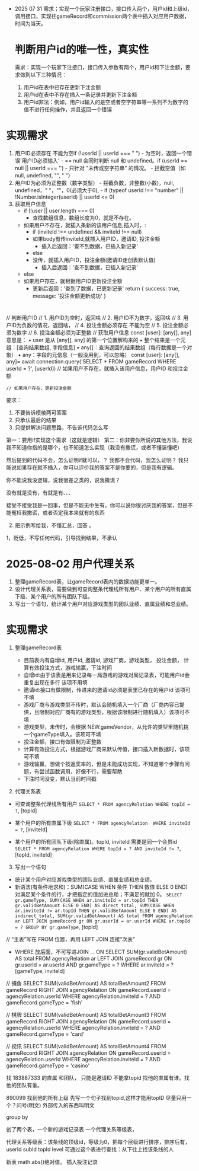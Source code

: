 - 2025 07 31
  需求；实现一个玩家注册接口，接口传入两个，用户id和上级id，调用接口，实现往gameRecord和commission两个表中插入对应用户数据，时间为当天。

  # 判断用户id的唯一性，真实性
  需求：实现一个玩家下注接口，接口传入参数有两个，用户id和下注金额，要求做到以下三种情况：
   1. 用户id在表中已存在更新下注金额
   2. 用户id在表中不存在插入一条记录并更新下注金额
   3. 用户id非法：例如，用户id输入的是空或者空字符串等一系列不为数字的值不进行任何操作，并且返回一个错误

# 实现需求
   1. 用户ID必须存在 不能为空if (!userId || userId === " ")
    - 为空时，返回一个错误'用户ID必须输入'
    - == null 会同时判断 null 和 undefined。if (userId == null || userId === '')
    - 只针对 "未传或空字符串" 的情况。
    - 拦截空值（如 null, undefined, "", " "）
   2. 用户ID为必须为正整数（数字类型）
    - 拦截负数，非整数(小数)，null, undefined，" "，""，0(必须大于0),
     - if (typeof userId !== "number" || !Number.isInteger(userId) || userId <= 0) 
   3. 获取用户信息
      - if (!user || user.length === 0)
        - 查找数组信息，数组长度为0，就是不存在。 
      - 如果用户不存在，就插入条新的该用户信息,插入时，:
          - if (inviteId !== undefined && inviteId !== null)
          - 如果body有传inviteId,就插入用户ID，邀请ID, 投注金额
            - 插入后返回：'查不到数据，已插入新记录'
          - else
          - 没传，就插入用户ID，投注金额(邀请ID走创表默认值)
            - 插入后返回：'查不到数据，已插入新记录'
      - else
      - 如果用户存在，就根据用户ID更新投注金额
        - 更新后返回：'查到了数据，已更新记录'
    return {
        success: true,
        message: '投注金额更新成功'
    }

#
// 判断用户ID
    // 1. 用户ID为空时，返回啥
    // 2. 用户ID不为数字，返回啥 
    // 3. 用户ID为负数的情况，返回啥，
    // 4. 投注金额必须存在 不能为空
    // 5. 投注金额必须为数字
    // 6. 投注金额必须为正整数
    // 获取用户信息 
    const [user]: [any[], any]意思是：
	•	user 是从 [any[], any] 的第一个位置解构来的
	•	整个结果是一个元组：[查询结果数组, 字段信息]
	•	any[]：查询返回的结果数组（每行数据是一个对象）
	•	any：字段的元信息（一般没用到，可以忽略）
    const [user]: [any[], any]= await connection.query('SELECT * FROM gameRecord WHERE userId = ?', [userId])
    // 如果用户不存在，就插入该用户信息，用户ID 和投注金额
    
    // 如果用户存在，更新投注金额

要求：
1. 不要告诉模棱两可答案
2. 只承认最后的结果
3. 只提供解决问题思路，不告诉代码怎么写


第一：要用if实现这个需求（这就是逻辑）
第二：你非要你所说的其他方法，我说我不知道你指的是哪个，也不知道怎么实现（我没有撒谎，或者不懂装懂吧）

然后提到的代码不会，怎么证明if就可以，？ 我都不会代码，我怎么证明？ 我只能说如果存在就不插入，你可以评价我的答案不是你要的，但是我有逻辑。

你不能说我没逻辑，说我很差之类的，说我撒谎？

没有就是没有，有就是有、、、

接受不接受我是一回事，但是不能无中生有，你可以说你很讨厌我的答案，但是不能冤枉我撒谎，或者否定我本来就有的东西

2. 把示例写给我，不懂汇总，回答 。
   
1，贬低，不写任何代码，引导找到结果，不承认






# 2025-08-02 用户代理关系
1. 整理gameRecord表，让gameRecord表内的数据功能更单一。
2. 设计代理关系表，需要做到可查询整条代理线所有用户、某个用户的所有直属下级、某个用户的所有团队下级。
3. 写出一个语句，统计某个用户对应游戏类型的团队业绩、直属业绩和总业绩。

# 实现需求
1. 整理gameRecord表
   - 目前表内有自增id, 用户id, 邀请id, 游戏厂商，游戏类型， 投注金额， 计算有效投注方式，游戏输赢，下注时间
   - 自增id:由于该表是用来记录每一局游戏的游戏对局记录表，可能用户id会重复出现在多行 该项不用填
   - 邀请id:接口有做限制，传进来的邀请id必须是表里已存在的用户id 该项可不填
   - 游戏厂商与游戏类型不传时，默认会随机填入一个厂商（厂商内容已提供，且限制对应厂商有的游戏类型，根据该限制进行随机填入）该项可不填
   - 游戏类型，未传时，会根据 NEW.gameVendor，从允许的类型里随机挑一个gameType填入。该项可不填
   - 投注金额，接口有做限制为正整数
   - 计算有效投注方式，根据游戏厂商来默认传值，接口插入新数据时，该项可不填
   - 游戏输赢，想做个按返奖率的，但是未能成功实现，不知道哪个步骤有问题，有尝试函数调用，好像不行，需要帮助
   - 下注时间没变，默认当前时间戳
  
 2. 代理关系表 
   - 可查询整条代理线所有用户
  `SELECT * FROM agencyRelation WHERE topId = ?`,
  [topId]

   - 某个用户的所有直属下级
  `SELECT * FROM agencyRelation  WHERE inviteId = ?`,
  [inviteId]

   - 某个用户的所有团队下级(除直属)。topId, inviteId 需要是同一个会员id
  `SELECT *
  FROM agencyRelation
  WHERE
  topId = ? AND inviteId != ?`,
  [topId, inviteId]

  
 3. 写出一个语句
  - 统计某个用户对应游戏类型的团队业绩、直属业绩和总业绩。
- 新语法(有条件地求和)：SUM(CASE WHEN 条件 THEN 数值 ELSE 0 END)
   对满足某个条件的行，才把指定的值加进总和；不满足的就加 0。
   ` SELECT gr.gameType,
    SUM(CASE WHEN ar.inviteId = ar.topId THEN gr.validBetAmount ELSE 0 END) AS direct_total,
    SUM(CASE WHEN ar.inviteId != ar.topId THEN gr.validBetAmount ELSE 0 END) AS indirect_total,
    SUM(gr.validBetAmount) AS total
    FROM agencyRelation ar
    LEFT JOIN gameRecord gr ON gr.userId = ar.userId
    WHERE ar.topId = ?
    GROUP BY gr.gameType `,
    [topId]

// “主表”写在 FROM 位置，再用 LEFT JOIN 连接“次表”
-  WHERE 放后面，不可写进JOIN ... ON 
SELECT SUM(gr.validBetAmount) AS total
FROM agencyRelation ar
LEFT JOIN gameRecord gr ON gr.userId = ar.userId AND gr.gameType = ?
WHERE ar.inviteId = ?
[gameType, inviteId]


  // 捕鱼
  SELECT SUM(validBetAmount) AS totalBetAmount2 FROM gameRecord RIGHT JOIN agencyRelation ON gameRecord.userId = agencyRelation.userId WHERE agencyRelation.inviteId = ? AND gameRecord.gameType = 'fish'

  // 棋牌
  SELECT SUM(validBetAmount) AS totalBetAmount3 FROM gameRecord RIGHT JOIN agencyRelation ON gameRecord.userId = agencyRelation.userId WHERE agencyRelation.inviteId = ? AND gameRecord.gameType = 'card'

  // 视讯
  SELECT SUM(validBetAmount) AS totalBetAmount4 FROM gameRecord RIGHT JOIN agencyRelation ON gameRecord.userId = agencyRelation.userId WHERE agencyRelation.inviteId = ? AND gameRecord.gameType = 'casino'


找 183887333 的直属 和团队，
只能是邀请ID 不能拿topid
找他的直属有谁。找他的团队有谁。

890099 找到他的所有上级 先写一个句子找到topid,这样才能用topID
尽量只用一个？问号(明文) 外部传入的东西叫明文

group by

创了两个表，一个新的游戏记录表
一个代理关系等级表，

代理关系等级表：该条线的顶级id，等级为0，把每个层级进行排序，排序后有，userId subId topId level
可通过这个表进行查找：从下往上找该条线的人

新表 math.abs()绝对值。 插入投注记录